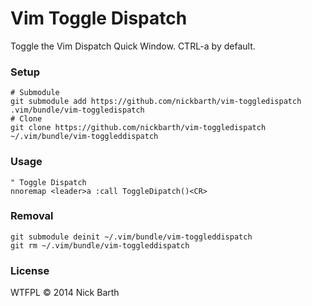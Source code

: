 # Vim Toggle Dispatch

Toggle the Vim Dispatch Quick Window. CTRL-a by default.

### Setup

```terminal
# Submodule
git submodule add https://github.com/nickbarth/vim-toggledispatch .vim/bundle/vim-toggledispatch
# Clone
git clone https://github.com/nickbarth/vim-toggledispatch ~/.vim/bundle/vim-toggleddispatch
```

### Usage

```vimscript
" Toggle Dispatch
nnoremap <leader>a :call ToggleDipatch()<CR>
```

### Removal

```terminal
git submodule deinit ~/.vim/bundle/vim-toggleddispatch
git rm ~/.vim/bundle/vim-toggleddispatch
```

### License
WTFPL &copy; 2014 Nick Barth
